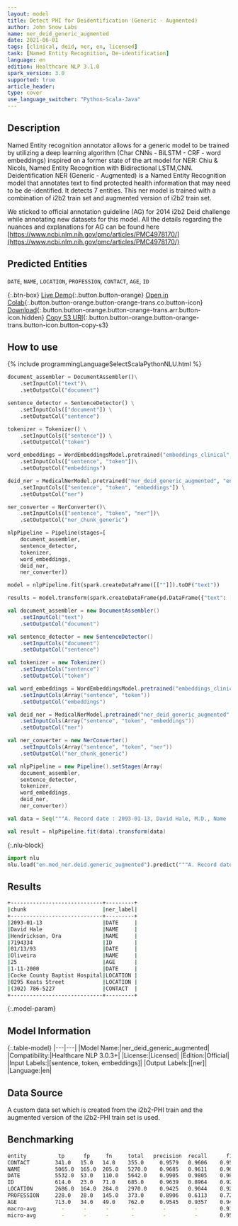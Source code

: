 ```yaml
---
layout: model
title: Detect PHI for Deidentification (Generic - Augmented)
author: John Snow Labs
name: ner_deid_generic_augmented
date: 2021-06-01
tags: [clinical, deid, ner, en, licensed]
task: [Named Entity Recognition, De-identification]
language: en
edition: Healthcare NLP 3.1.0
spark_version: 3.0
supported: true
article_header:
type: cover
use_language_switcher: "Python-Scala-Java"
---
```



## Description


Named Entity recognition annotator allows for a generic model to be trained by utilizing a deep learning algorithm (Char CNNs - BiLSTM - CRF - word embeddings) inspired on a former state of the art model for NER: Chiu & Nicols, Named Entity Recognition with Bidirectional LSTM,CNN. Deidentification NER (Generic  - Augmented) is a Named Entity Recognition model that annotates text to find protected health information that may need to be de-identified. It detects 7 entities. This ner model is trained with a combination of i2b2 train set and augmented version of i2b2 train set.


We sticked to official annotation guideline (AG) for 2014 i2b2 Deid challenge while annotating new datasets for this model. All the details regarding the nuances and explanations for AG can be found here [https://www.ncbi.nlm.nih.gov/pmc/articles/PMC4978170/](https://www.ncbi.nlm.nih.gov/pmc/articles/PMC4978170/)


## Predicted Entities


`DATE`, `NAME`, `LOCATION`, `PROFESSION`, `CONTACT`, `AGE`, `ID`


{:.btn-box}
[Live Demo](https://demo.johnsnowlabs.com/healthcare/NER_DEMOGRAPHICS/){:.button.button-orange}
[Open in Colab](https://colab.research.google.com/github/JohnSnowLabs/spark-nlp-workshop/blob/master/tutorials/Certification_Trainings/Healthcare/4.Clinical_DeIdentification.ipynb){:.button.button-orange.button-orange-trans.co.button-icon}
[Download](https://s3.amazonaws.com/auxdata.johnsnowlabs.com/clinical/models/ner_deid_generic_augmented_en_3.0.3_2.4_1622538123966.zip){:.button.button-orange.button-orange-trans.arr.button-icon.hidden}
[Copy S3 URI](s3://auxdata.johnsnowlabs.com/clinical/models/ner_deid_generic_augmented_en_3.0.3_2.4_1622538123966.zip){:.button.button-orange.button-orange-trans.button-icon.button-copy-s3}


## How to use






<div class="tabs-box" markdown="1">
{% include programmingLanguageSelectScalaPythonNLU.html %}

```python
document_assembler = DocumentAssembler()\
    .setInputCol("text")\
    .setOutputCol("document")

sentence_detector = SentenceDetector() \
    .setInputCols(["document"]) \
    .setOutputCol("sentence")

tokenizer = Tokenizer() \
    .setInputCols(["sentence"]) \
    .setOutputCol("token")

word_embeddings = WordEmbeddingsModel.pretrained("embeddings_clinical", "en", "clinical/models")\
    .setInputCols(["sentence", "token"])\
    .setOutputCol("embeddings")

deid_ner = MedicalNerModel.pretrained("ner_deid_generic_augmented", "en", "clinical/models") \
    .setInputCols(["sentence", "token", "embeddings"]) \
    .setOutputCol("ner")

ner_converter = NerConverter()\
    .setInputCols(["sentence", "token", "ner"])\
    .setOutputCol("ner_chunk_generic")

nlpPipeline = Pipeline(stages=[
    document_assembler, 
    sentence_detector, 
    tokenizer, 
    word_embeddings, 
    deid_ner, 
    ner_converter])

model = nlpPipeline.fit(spark.createDataFrame([[""]]).toDF("text"))

results = model.transform(spark.createDataFrame(pd.DataFrame({"text": ["""A. Record date : 2093-01-13, David Hale, M.D., Name : Hendrickson, Ora MR. # 7194334 Date : 01/13/93 PCP : Oliveira, 25 -year-old, Record date : 1-11-2000. Cocke County Baptist Hospital. 0295 Keats Street. Phone +1 (302) 786-5227."""]})))
```
```scala
val document_assembler = new DocumentAssembler()
    .setInputCol("text")
    .setOutputCol("document")

val sentence_detector = new SentenceDetector()
    .setInputCols("document")
    .setOutputCol("sentence")

val tokenizer = new Tokenizer()
    .setInputCols("sentence")
    .setOutputCol("token")

val word_embeddings = WordEmbeddingsModel.pretrained("embeddings_clinical", "en", "clinical/models")
    .setInputCols(Array("sentence", "token"))
    .setOutputCol("embeddings")

val deid_ner = MedicalNerModel.pretrained("ner_deid_generic_augmented", "en", "clinical/models")
    .setInputCols(Array("sentence", "token", "embeddings"))
    .setOutputCol("ner")

val ner_converter = new NerConverter()
    .setInputCols(Array("sentence", "token", "ner"))
    .setOutputCol("ner_chunk_generic")

val nlpPipeline = new Pipeline().setStages(Array(
    document_assembler, 
    sentence_detector, 
    tokenizer, 
    word_embeddings, 
    deid_ner, 
    ner_converter))

val data = Seq("""A. Record date : 2093-01-13, David Hale, M.D., Name : Hendrickson, Ora MR. # 7194334 Date : 01/13/93 PCP : Oliveira, 25 -year-old, Record date : 1-11-2000. Cocke County Baptist Hospital. 0295 Keats Street. Phone +1 (302) 786-5227.""").toDS.toDF("text")

val result = nlpPipeline.fit(data).transform(data)
```


{:.nlu-block}
```python
import nlu
nlu.load("en.med_ner.deid.generic_augmented").predict("""A. Record date : 2093-01-13, David Hale, M.D., Name : Hendrickson, Ora MR. # 7194334 Date : 01/13/93 PCP : Oliveira, 25 -year-old, Record date : 1-11-2000. Cocke County Baptist Hospital. 0295 Keats Street. Phone +1 (302) 786-5227.""")
```

</div>


## Results


```bash
+-----------------------------+---------+
|chunk                        |ner_label|
+-----------------------------+---------+
|2093-01-13                   |DATE     |
|David Hale                   |NAME     |
|Hendrickson, Ora             |NAME     |
|7194334                      |ID       |
|01/13/93                     |DATE     |
|Oliveira                     |NAME     |
|25                           |AGE      |
|1-11-2000                    |DATE     |
|Cocke County Baptist Hospital|LOCATION |
|0295 Keats Street            |LOCATION |
|(302) 786-5227               |CONTACT  |
+-----------------------------+---------+
```


{:.model-param}
## Model Information


{:.table-model}
|---|---|
|Model Name:|ner_deid_generic_augmented|
|Compatibility:|Healthcare NLP 3.0.3+|
|License:|Licensed|
|Edition:|Official|
|Input Labels:|[sentence, token, embeddings]|
|Output Labels:|[ner]|
|Language:|en|


## Data Source


A custom data set which is created from the i2b2-PHI train and the augmented version of the i2b2-PHI train set is used.


## Benchmarking


```bash
entity          tp      fp     fn     total   precision  recall      f1
CONTACT        341.0   15.0   14.0    355.0     0.9579   0.9606    0.9592
NAME           5065.0  165.0  205.0   5270.0    0.9685   0.9611    0.9648
DATE           5532.0  53.0   110.0   5642.0    0.9905   0.9805    0.9855
ID             614.0   23.0   71.0    685.0     0.9639   0.8964    0.9289
LOCATION       2686.0  164.0  284.0   2970.0    0.9425   0.9044    0.923
PROFESSION     228.0   28.0   145.0   373.0     0.8906   0.6113    0.725
AGE            713.0   34.0   49.0    762.0     0.9545   0.9357    0.945
macro-avg        -      -      -       -         -         -       0.91876
micro-avg        -      -      -       -         -         -       0.95616
```
<!--stackedit_data:
eyJoaXN0b3J5IjpbLTE1MzMzNTUwNzNdfQ==
-->